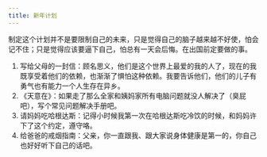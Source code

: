 ```yaml
---
title: 新年计划
---
```


制定这个计划并不是要限制自己的未来，只是觉得自己的脑子越来越不好使，怕会记不住；只是觉得应该要逼下自己，怕总有一天会后悔。在出国前定要做的事。

1. 写给父母的一封信：顾名思义，他们是这个世界上最爱的我的人了，现在的我既享受着他们的依赖，也渐渐了惧怕这种依赖。我要告诉他们，他们的儿子有勇气也有能力一个人生存在异乡。
2. 《天意在》：如果走了那么全家和姨妈家所有电脑问题就没人解决了（臭屁吧），写个常见问题解决手册吧。
3. 请妈妈吃哈根达斯：记得小时候我第一次在哈根达斯吃冷饮的时候，和妈妈许下了这个约定，遵守咯。
4. 给爸爸的戒烟指南：父亲，你一直跟我、跟大家说身体健康是第一的，你自己也好好听下自己的话吧。